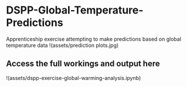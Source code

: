 # DSPP-Global-Temperature-Predictions
Apprenticeship exercise attempting to make predictions based on global temperature data
!(assets/prediction plots.jpg)


## Access the full workings and output here
!(assets/dspp-exercise-global-warming-analysis.ipynb)

